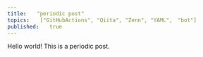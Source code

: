 ```yaml
---
title:　　"periodic post"
topics:　　["GitHubActions", "Qiita", "Zenn", "YAML",　"bot"]
published:　　true
---
```

Hello world!
This is a periodic post.
